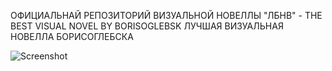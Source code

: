 ОФИЦИАЛЬНАЙ РЕПОЗИТОРИЙ ВИЗУАЛЬНОЙ НОВЕЛЛЫ "ЛБНВ" - THE BEST VISUAL NOVEL BY BORISOGLEBSK ЛУЧШАЯ ВИЗУАЛЬНАЯ НОВЕЛЛА БОРИСОГЛЕБСКА

![Screenshot](https://github.com/JohnTitor369/svetloe_nebo/blob/main/main_menu0.2.png)

